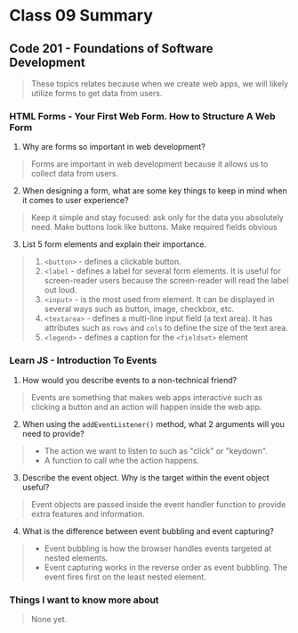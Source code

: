 # Class 09 Summary
## Code 201 - Foundations of Software Development

> These topics relates because when we create web apps, we will likely utilize forms to get data from users.

### HTML Forms - Your First Web Form. How to Structure A Web Form
1. Why are forms so important in web development?
  > Forms are important in web development because it allows us to collect data from users.
2. When designing a form, what are some key things to keep in mind when it comes to user experience?
  > Keep it simple and stay focused: ask only for the data you absolutely need.
  > Make buttons look like buttons.
  > Make required fields obvious
3. List 5 form elements and explain their importance.
  > 1. `<button>` - defines a clickable button.
  > 2. `<label` - defines a label for several form elements. It is useful for screen-reader users because the screen-reader will read the label out loud.
  > 3. `<input>` - is the most used from element. It can be displayed in several ways such as button, image, checkbox, etc.
  > 4. `<textarea>` - defines a multi-line input field (a text area). It has attributes such as `rows` and `cols` to define the size of the text area.
  > 5. `<legend>` - defines a caption for the `<fieldset>` element

### Learn JS - Introduction To Events
1. How would you describe events to a non-technical friend?
  > Events are something that makes web apps interactive such as clicking a button and an action will happen inside the web app.
2. When using the `addEventListener()` method, what 2 arguments will you need to provide?
  > * The action we want to listen to such as "click" or "keydown".
  > * A function to call whe the action happens.
3. Describe the event object. Why is the target within the event object useful?
  > Event objects are passed inside the event handler function to provide extra features and information.
4. What is the difference between event bubbling and event capturing?
  > * Event bubbling is how the browser handles events targeted at nested elements.
  > * Event capturing works in the reverse order as event bubbling. The event fires first on the least nested element.
### Things I want to know more about
  > None yet.